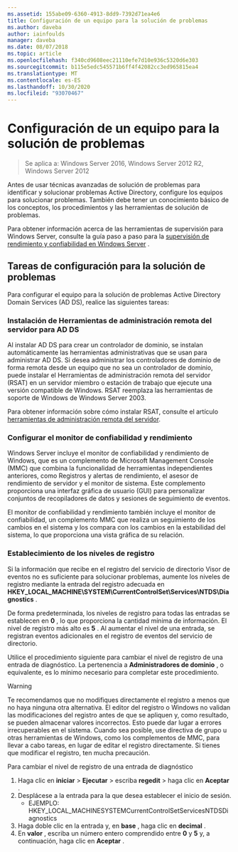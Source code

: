 ```yaml
---
ms.assetid: 155abe09-6360-4913-8dd9-7392d71ea4e6
title: Configuración de un equipo para la solución de problemas
ms.author: daveba
author: iainfoulds
manager: daveba
ms.date: 08/07/2018
ms.topic: article
ms.openlocfilehash: f340cd9608eec21110efe7d10e936c5320d6e303
ms.sourcegitcommit: b115e5edc545571b6ff4f42082cc3ed965815ea4
ms.translationtype: MT
ms.contentlocale: es-ES
ms.lasthandoff: 10/30/2020
ms.locfileid: "93070467"
---
```

# <a name="configuring-a-computer-for-troubleshooting"></a>Configuración de un equipo para la solución de problemas

>Se aplica a: Windows Server 2016, Windows Server 2012 R2, Windows Server 2012

Antes de usar técnicas avanzadas de solución de problemas para identificar y solucionar problemas Active Directory, configure los equipos para solucionar problemas. También debe tener un conocimiento básico de los conceptos, los procedimientos y las herramientas de solución de problemas.

Para obtener información acerca de las herramientas de supervisión para Windows Server, consulte la guía paso a paso para la [supervisión de rendimiento y confiabilidad en Windows Server](https://go.microsoft.com/fwlink/?LinkId=123737) .

## <a name="configuration-tasks-for-troubleshooting"></a>Tareas de configuración para la solución de problemas

Para configurar el equipo para la solución de problemas Active Directory Domain Services (AD DS), realice las siguientes tareas:

### <a name="install-remote-server-administration-tools-for-ad-ds"></a>Instalación de Herramientas de administración remota del servidor para AD DS

Al instalar AD DS para crear un controlador de dominio, se instalan automáticamente las herramientas administrativas que se usan para administrar AD DS. Si desea administrar los controladores de dominio de forma remota desde un equipo que no sea un controlador de dominio, puede instalar el Herramientas de administración remota del servidor (RSAT) en un servidor miembro o estación de trabajo que ejecute una versión compatible de Windows. RSAT reemplaza las herramientas de soporte de Windows de Windows Server 2003.

Para obtener información sobre cómo instalar RSAT, consulte el artículo [herramientas de administración remota del servidor](../../../../remote/remote-server-administration-tools.md).

### <a name="configure-reliability-and-performance-monitor"></a>Configurar el monitor de confiabilidad y rendimiento

Windows Server incluye el monitor de confiabilidad y rendimiento de Windows, que es un complemento de Microsoft Management Console (MMC) que combina la funcionalidad de herramientas independientes anteriores, como Registros y alertas de rendimiento, el asesor de rendimiento de servidor y el monitor de sistema. Este complemento proporciona una interfaz gráfica de usuario (GUI) para personalizar conjuntos de recopiladores de datos y sesiones de seguimiento de eventos.

El monitor de confiabilidad y rendimiento también incluye el monitor de confiabilidad, un complemento MMC que realiza un seguimiento de los cambios en el sistema y los compara con los cambios en la estabilidad del sistema, lo que proporciona una vista gráfica de su relación.

### <a name="set-logging-levels"></a>Establecimiento de los niveles de registro

Si la información que recibe en el registro del servicio de directorio Visor de eventos no es suficiente para solucionar problemas, aumente los niveles de registro mediante la entrada del registro adecuada en **HKEY_LOCAL_MACHINE\SYSTEM\CurrentControlSet\Services\NTDS\Diagnostics** .

De forma predeterminada, los niveles de registro para todas las entradas se establecen en **0** , lo que proporciona la cantidad mínima de información. El nivel de registro más alto es **5** . Al aumentar el nivel de una entrada, se registran eventos adicionales en el registro de eventos del servicio de directorio.

Utilice el procedimiento siguiente para cambiar el nivel de registro de una entrada de diagnóstico. La pertenencia a **Administradores de dominio** , o equivalente, es lo mínimo necesario para completar este procedimiento.

> [!WARNING]
> Te recomendamos que no modifiques directamente el registro a menos que no haya ninguna otra alternativa. El editor del registro o Windows no validan las modificaciones del registro antes de que se apliquen y, como resultado, se pueden almacenar valores incorrectos. Esto puede dar lugar a errores irrecuperables en el sistema. Cuando sea posible, use directiva de grupo u otras herramientas de Windows, como los complementos de MMC, para llevar a cabo tareas, en lugar de editar el registro directamente. Si tienes que modificar el registro, ten mucha precaución.
>

Para cambiar el nivel de registro de una entrada de diagnóstico

1. Haga clic en **iniciar**  >  **Ejecutar** > escriba **regedit** > haga clic en **Aceptar** .
2. Desplácese a la entrada para la que desea establecer el inicio de sesión.
   * EJEMPLO: HKEY_LOCAL_MACHINESYSTEMCurrentControlSetServicesNTDSDiagnostics
3. Haga doble clic en la entrada y, en **base** , haga clic en **decimal** .
4. En **valor** , escriba un número entero comprendido entre **0** y **5** y, a continuación, haga clic en **Aceptar** .
